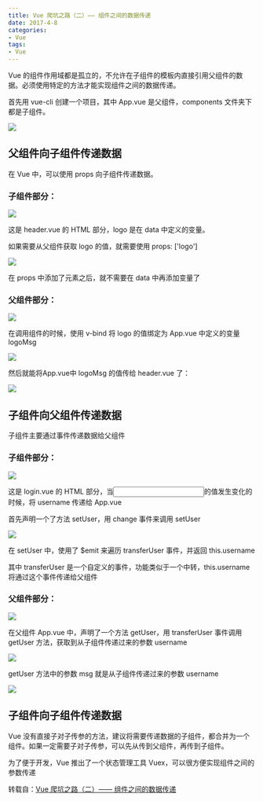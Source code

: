 ```yaml
---
title: Vue 爬坑之路（二）—— 组件之间的数据传递
date: 2017-4-8
categories:
- Vue
tags:
- Vue
---
```


Vue 的组件作用域都是孤立的，不允许在子组件的模板内直接引用父组件的数据。必须使用特定的方法才能实现组件之间的数据传递。

首先用 vue-cli 创建一个项目，其中 App.vue 是父组件，components 文件夹下都是子组件。

![](http://xie-blog.oss-cn-beijing.aliyuncs.com/blogImg/img6.png)




## 父组件向子组件传递数据

在 Vue 中，可以使用 props 向子组件传递数据。

### 子组件部分：

![](http://xie-blog.oss-cn-beijing.aliyuncs.com/blogImg/img7.png)

这是 header.vue 的 HTML 部分，logo 是在 data 中定义的变量。

如果需要从父组件获取 logo 的值，就需要使用 props: ['logo']

![](http://xie-blog.oss-cn-beijing.aliyuncs.com/blogImg/img8.png)

在 props 中添加了元素之后，就不需要在 data 中再添加变量了

### 父组件部分：

![](http://xie-blog.oss-cn-beijing.aliyuncs.com/blogImg/img9.png)

在调用组件的时候，使用 v-bind 将 logo 的值绑定为 App.vue 中定义的变量 logoMsg

![](http://xie-blog.oss-cn-beijing.aliyuncs.com/blogImg/img10.png)

然后就能将App.vue中 logoMsg 的值传给 header.vue 了：

![](http://xie-blog.oss-cn-beijing.aliyuncs.com/blogImg/img11.png)


## 子组件向父组件传递数据

子组件主要通过事件传递数据给父组件

### 子组件部分：

![](http://xie-blog.oss-cn-beijing.aliyuncs.com/blogImg/img12.png)

这是 login.vue 的 HTML 部分，当<input>的值发生变化的时候，将 username 传递给 App.vue

首先声明一个了方法 setUser，用 change 事件来调用 setUser

![](http://xie-blog.oss-cn-beijing.aliyuncs.com/blogImg/img13.png)

在 setUser 中，使用了 $emit 来遍历 transferUser 事件，并返回 this.username

其中 transferUser 是一个自定义的事件，功能类似于一个中转，this.username 将通过这个事件传递给父组件

### 父组件部分：

![](http://xie-blog.oss-cn-beijing.aliyuncs.com/blogImg/img14.png)

在父组件 App.vue 中，声明了一个方法 getUser，用 transferUser 事件调用 getUser 方法，获取到从子组件传递过来的参数 username

![](http://xie-blog.oss-cn-beijing.aliyuncs.com/blogImg/img15.png)

getUser 方法中的参数 msg 就是从子组件传递过来的参数 username

![](http://xie-blog.oss-cn-beijing.aliyuncs.com/blogImg/img16.gif)


## 子组件向子组件传递数据

Vue 没有直接子对子传参的方法，建议将需要传递数据的子组件，都合并为一个组件。如果一定需要子对子传参，可以先从传到父组件，再传到子组件。

为了便于开发，Vue 推出了一个状态管理工具 Vuex，可以很方便实现组件之间的参数传递

转载自：[Vue 爬坑之路（二）—— 组件之间的数据传递](http://www.cnblogs.com/wisewrong/p/6266038.html)